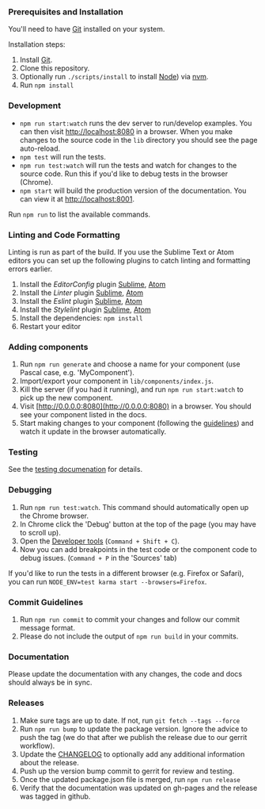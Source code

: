 ### Prerequisites and Installation

You'll need to have [Git](http://git-scm.com/) installed on your system.

Installation steps:

1. Install [Git](http://git-scm.com/).
2. Clone this repository.
3. Optionally run `./scripts/install` to install [Node](https://nodejs.org/en/)) via [nvm](https://github.com/creationix/nvm).
4. Run `npm install`


### Development

- `npm run start:watch` runs the dev server to run/develop examples. You can then visit [http://localhost:8080](http://localhost:8080) in a browser. When you make changes to the source code in the `lib` directory you should see the page auto-reload.
- `npm test` will run the tests.
- `npm run test:watch` will run the tests and watch for changes to the source code. Run this if you'd like to debug tests in the browser (Chrome).
- `npm start` will build the production version of the documentation. You can view it at [http://localhost:8001](http://localhost:8001).

Run `npm run` to list the available commands.


### Linting and Code Formatting

Linting is run as part of the build. If you use the Sublime Text or Atom editors you can set up the following plugins to catch
linting and formatting errors earlier.

1. Install the *EditorConfig* plugin [Sublime](https://github.com/sindresorhus/editorconfig-sublime), [Atom](https://github.com/sindresorhus/atom-editorconfig)
2. Install the *Linter* plugin [Sublime](http://sublimelinter.readthedocs.org/en/latest/), [Atom](https://atom.io/packages/linter)
3. Install the *Eslint* plugin [Sublime](https://github.com/roadhump/SublimeLinter-eslint), [Atom](https://github.com/AtomLinter/linter-eslint)
4. Install the *Stylelint* plugin [Sublime](https://github.com/kungfusheep/SublimeLinter-contrib-stylelint), [Atom](https://atom.io/packages/linter-stylelint)
5. Install the dependencies:
`npm install`
5. Restart your editor


### Adding components

1. Run `npm run generate` and choose a name for your component (use Pascal case, e.g. 'MyComponent').
2. Import/export your component in `lib/components/index.js`.
3. Kill the server (if you had it running), and run `npm run start:watch` to pick up the new component.
4. Visit [http://0.0.0.0:8080](http://0.0.0.0:8080) in a browser. You should see your component listed in the docs.
5. Start making changes to your component (following the [guidelines](#component-guidelines)) and watch it update in the browser automatically.


### Testing

See the [testing documenation](#testing-components) for details.


### Debugging

1. Run `npm run test:watch`. This command should automatically open up the Chrome browser.
2. In Chrome click the 'Debug' button at the top of the page (you may have to scroll up).
3. Open the [Developer tools](https://developers.google.com/web/tools/chrome-devtools/debug/?hl=en) (`Command + Shift + C`).
3. Now you can add breakpoints in the test code or the component code to debug issues. (`Command + P` in the 'Sources' tab)

If you'd like to run the tests in a different browser (e.g. Firefox or Safari), you can run
`NODE_ENV=test karma start --browsers=Firefox`.


### Commit Guidelines

1. Run `npm run commit` to commit your changes and follow our commit message format.
2. Please do not include the output of `npm run build` in your commits.


### Documentation

Please update the documentation with any changes, the code and docs should
always be in sync.


### Releases

1. Make sure tags are up to date. If not, run `git fetch --tags --force`
2. Run `npm run bump` to update the package version. Ignore the advice to push the tag (we do that after we publish the release due to our gerrit workflow).
3. Update the [CHANGELOG](#CHANGELOG) to optionally add any additional information about the release.
4. Push up the version bump commit to gerrit for review and testing.
5. Once the updated package.json file is merged, run `npm run release`
6. Verify that the documentation was updated on gh-pages and the release was tagged in github.

